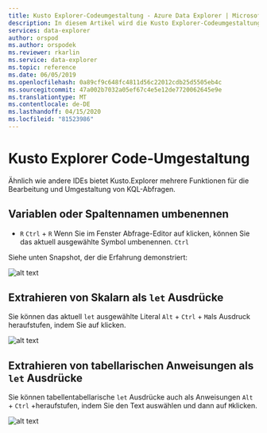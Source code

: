 ```yaml
---
title: Kusto Explorer-Codeumgestaltung - Azure Data Explorer | Microsoft Docs
description: In diesem Artikel wird die Kusto Explorer-Codeumgestaltung in Azure Data Explorer beschrieben.
services: data-explorer
author: orspod
ms.author: orspodek
ms.reviewer: rkarlin
ms.service: data-explorer
ms.topic: reference
ms.date: 06/05/2019
ms.openlocfilehash: 0a89cf9c648fc4811d56c22012cdb25d5505eb4c
ms.sourcegitcommit: 47a002b7032a05ef67c4e5e12de7720062645e9e
ms.translationtype: MT
ms.contentlocale: de-DE
ms.lasthandoff: 04/15/2020
ms.locfileid: "81523986"
---
```

# <a name="kusto-explorer-code-refactoring"></a>Kusto Explorer Code-Umgestaltung

Ähnlich wie andere IDEs bietet Kusto.Explorer mehrere Funktionen für die Bearbeitung und Umgestaltung von KQL-Abfragen.

## <a name="rename-variable-or-column-name"></a>Variablen oder Spaltennamen umbenennen

+ `R` `Ctrl` + `R` Wenn Sie im Fenster Abfrage-Editor auf klicken, können Sie das aktuell ausgewählte Symbol umbenennen. `Ctrl`

Siehe unten Snapshot, der die Erfahrung demonstriert:

![alt text](./Images/KustoTools-KustoExplorer/ke-refactor-rename.gif "Umbenennung")

## <a name="extract-scalars-as-let-expressions"></a>Extrahieren von Skalarn als `let` Ausdrücke

Sie können das aktuell `let` ausgewählte Literal `Alt` + `Ctrl` + `M`als Ausdruck heraufstufen, indem Sie auf klicken. 

![alt text](./Images/KustoTools-KustoExplorer/ke-extract-as-let-literal.gif "extract-as-let-literal")

## <a name="extract-tabular-statements-as-let-expressions"></a>Extrahieren von tabellarischen Anweisungen als `let` Ausdrücke

Sie können tabellentabellarische `let` Ausdrücke auch als Anweisungen `Alt` + `Ctrl` +heraufstufen, indem Sie den Text auswählen und dann auf `M`klicken. 

![alt text](./Images/KustoTools-KustoExplorer/ke-extract-as-let-tabular.gif "extract-as-let-tabellarisch")
